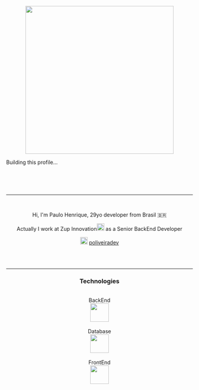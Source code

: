 <p align="center"><img src="https://www.gestaoerh.com.br/img/eventos/new_evento/loader3.gif"  height="auto" width="400"/></p>
Building this profile...

<br><br><br>
<hr>
<br>

<p align="center">Hi, I'm Paulo Henrique, 29yo developer from Brasil 🇧🇷</p>

<p align="center">Actually I work at Zup Innovation<img src="https://uploads-ssl.webflow.com/5cac6236f8d44ddee118d97c/5e666d594f66c9c1e9c3ce74_LogoRGB2.png"  height="20" width="auto"> as a Senior BackEnd Developer</p>

<p  align="center">
<a href="https://www.linkedin.com/in/poliveiradev/" target="_blank"><img src="https://encrypted-tbn0.gstatic.com/images?q=tbn:ANd9GcRVZ7ih0RMvWGQ4X98WXAZofSI-cGiWSFs-5Q&usqp=CAU" height="20" width="20"></a>
<a href="https://www.linkedin.com/in/poliveiradev/" target="_blank">poliveiradev</a>
</p>
<br>
<br>
<hr>
<div align="center">
<h3>Technologies</h3>
<br>
BackEnd
<br>
<img  src="https://www.oracle.com/a/tech/img/cb88-java-logo-001.jpg" height="auto" width="50">
<br>
<br>
Database
<br>
<img  src="https://arquivo.devmedia.com.br/noticias/artigos/artigo_linguagem-sql-torne-seu-codigo-sql-mais-legivel_38062.jpg" height="auto" width="50">
<br>
<br>
FrontEnd
<br>
<img  src="https://miro.medium.com/max/2560/1*iOmwue1uxW2O6sbDUEItPw.jpeg" height="auto" width="50">
<br>
<br>
</div>
